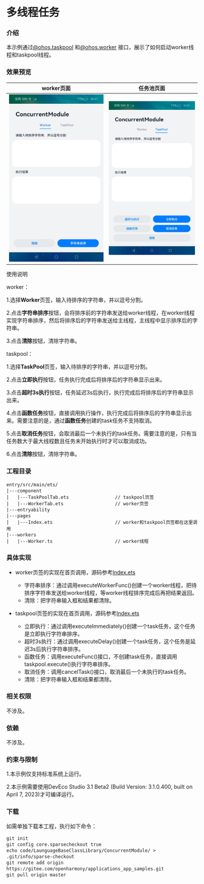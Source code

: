 # 多线程任务

### 介绍

本示例通过[@ohos.taskpool](https://gitee.com/openharmony/docs/blob/master/zh-cn/application-dev/reference/apis/js-apis-taskpool.md)
和[@ohos.worker](https://gitee.com/openharmony/docs/blob/master/zh-cn/application-dev/reference/apis/js-apis-worker.md) 接口，展示了如何启动worker线程和taskpool线程。

### 效果预览

|worker页面|任务池页面|
|---|---|
|![](screenshots/device/worker.jpg)|![](screenshots/device/taskpool.jpg)|

使用说明

worker：

1.选择**Worker**页签，输入待排序的字符串，并以逗号分割。

2.点击**字符串排序**按钮，会将排序前的字符串发送给worker线程，在worker线程实现字符串排序，然后将排序后的字符串发送给主线程，主线程中显示排序后的字符串。

3.点击**清除**按钮，清除字符串。

taskpool：

1.选择**TaskPool**页签，输入待排序的字符串，并以逗号分割。

2.点击**立即执行**按钮，任务执行完成后将排序后的字符串显示出来。

3.点击**超时3s执行**按钮，任务延迟3s后执行，执行完成后将排序后的字符串显示出来。

4.点击**函数任务**按钮，直接调用执行操作，执行完成后将排序后的字符串显示出来。需要注意的是，通过**函数任务**创建的task任务不支持取消。

5.点击**取消任务**按钮，会取消最后一个未执行的task任务。需要注意的是，只有当任务数大于最大线程数且任务未开始执行时才可以取消成功。

6.点击**清除**按钮，清除字符串。

### 工程目录

```
entry/src/main/ets/
|---component
|   |---TaskPoolTab.ets                 // taskpool页签
|   |---WorkerTab.ets                   // worker页签
|---entryability
|---pages
|   |---Index.ets                       // worker和taskpool页签都在这里调用
|---workers
|   |---Worker.ts                       // worker线程
``` 

### 具体实现

* worker页签的实现在首页调用，源码参考[Index.ets](entry/src/main/ets/pages/Index.ets)
  * 字符串排序：通过调用executeWorkerFunc()创建一个worker线程，把待排序字符串发送给worker线程，等worker线程排序完成后再把结果返回。
  * 清除：把字符串输入框和结果都清除。

* taskpool页签的实现在首页调用，源码参考[Index.ets](entry/src/main/ets/pages/Index.ets)
  * 立即执行：通过调用executeImmediately()创建一个task任务，这个任务是立即执行字符串排序。
  * 超时3s执行：通过调用executeDelay()创建一个task任务，这个任务是延迟3s后执行字符串排序。
  * 函数任务：调用executeFunc()接口，不创建task任务，直接调用taskpool.execute()执行字符串排序。
  * 取消任务：调用cancelTask()接口，取消最后一个未执行的task任务。
  * 清除：把字符串输入框和结果都清除。

### 相关权限

不涉及。

### 依赖

不涉及。

### 约束与限制

1.本示例仅支持标准系统上运行。

2.本示例需要使用DevEco Studio 3.1 Beta2 (Build Version: 3.1.0.400, built on April 7, 2023)才可编译运行。

### 下载

如需单独下载本工程，执行如下命令：

````
git init
git config core.sparsecheckout true
echo code/LaunguageBaseClassLibrary/ConcurrentModule/ > .git/info/sparse-checkout
git remote add origin https://gitee.com/openharmony/applications_app_samples.git
git pull origin master
````